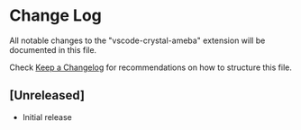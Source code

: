 # Change Log
All notable changes to the "vscode-crystal-ameba" extension will be documented in this file.

Check [Keep a Changelog](http://keepachangelog.com/) for recommendations on how to structure this file.

## [Unreleased]
- Initial release